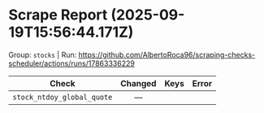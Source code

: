 # Scrape Report (2025-09-19T15:56:44.171Z)

Group: `stocks`  |  Run: https://github.com/AlbertoRoca96/scraping-checks-scheduler/actions/runs/17863336229

| Check | Changed | Keys | Error |
|---|:---:|:--|:--|
| `stock_ntdoy_global_quote` | — |  |  |
